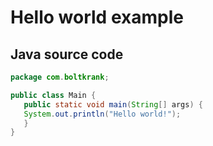 # Hello world example

## Java source code

```java
package com.boltkrank;

public class Main {
   public static void main(String[] args) {
   System.out.println("Hello world!");
   }
}
```
